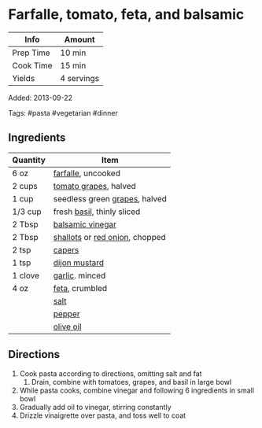 # Farfalle, tomato, feta, and balsamic

| Info      | Amount     |
| --------- | ---------- |
| Prep Time | 10 min     |
| Cook Time | 15 min     |
| Yields    | 4 servings |

Added: 2013-09-22

Tags: #pasta #vegetarian #dinner

## Ingredients

| Quantity | Item                                                                                         |
| -------- | -------------------------------------------------------------------------------------------- |
| 6 oz     | [farfalle](../Ingredients/farfalle.md), uncooked                                             |
| 2 cups   | [tomato grapes](../Ingredients/tomato%20grapes.md), halved                                   |
| 1 cup    | seedless green [grapes](../Ingredients/grapes.md), halved                                    |
| 1/3 cup  | fresh [basil](../Ingredients/basil.md), thinly sliced                                        |
| 2 Tbsp   | [balsamic vinegar](../Ingredients/balsamic%20vinegar.md)                                     |
| 2 Tbsp   | [shallots](../Ingredients/shallot.md) or [red onion](../Ingredients/red%20onion.md), chopped |
| 2 tsp    | [capers](../Ingredients/capers.md)                                                           |
| 1 tsp    | [dijon mustard](../Ingredients/dijon%20mustard.md)                                           |
| 1 clove  | [garlic](../Ingredients/garlic.md). minced                                                   |
| 4 oz     | [feta](../Ingredients/feta.md), crumbled                                                     |
|          | [salt](../Ingredients/salt.md)                                                               |
|          | [pepper](../Ingredients/pepper.md)                                                           |
|          | [olive oil](../Ingredients/olive%20oil.md)                                                   |

## Directions

1. Cook pasta according to directions, omitting salt and fat
    1. Drain, combine with tomatoes, grapes, and basil in large bowl
2. While pasta cooks, combine vinegar and following 6 ingredients in small bowl
3. Gradually add oil to vinegar, stirring constantly
4. Drizzle vinaigrette over pasta, and toss well to coat
